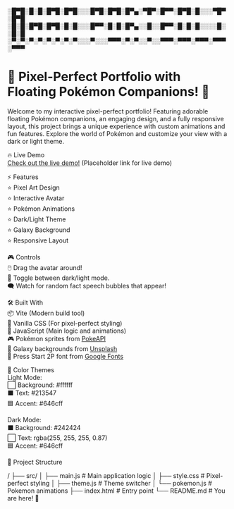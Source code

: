 ░█▀█░█░█░█▀█░█▀█░░░█▀█░█▀█░█▀▄░▀█▀░█▀▀░█▀█░█░░░▀█▀░█▀█
░█░█░█▀█░█▀█░█░█░░░█▀▀░█░█░█▀▄░░█░░█▀▀░█░█░█░░░░█░░█░█
░▀░▀░▀░▀░▀░▀░▀░▀░░░▀░░░▀▀▀░▀░▀░░▀░░▀▀▀░▀▀▀░▀▀▀░▀▀▀░▀▀▀

# 🌟 Pixel-Perfect Portfolio with Floating Pokémon Companions! 🌟

Welcome to my interactive pixel-perfect portfolio! Featuring adorable floating Pokémon companions, an engaging design, and a fully responsive layout, this project brings a unique experience with custom animations and fun features. Explore the world of Pokémon and customize your view with a dark or light theme.

🔥 Live Demo  
[Check out the live demo!](#) (Placeholder link for live demo)

⚡ Features  
⭐ Pixel Art Design  
⭐ Interactive Avatar  
⭐ Pokémon Animations  
⭐ Dark/Light Theme  
⭐ Galaxy Background  
⭐ Responsive Layout

🎮 Controls  
🖱️ Drag the avatar around!  
🌙 Toggle between dark/light mode.  
🗨️ Watch for random fact speech bubbles that appear!

🛠️ Built With  
📦 Vite (Modern build tool)  
🎨 Vanilla CSS (For pixel-perfect styling)  
🧩 JavaScript (Main logic and animations)  
🎮 Pokémon sprites from [PokeAPI](https://pokeapi.co/)  
🌌 Galaxy backgrounds from [Unsplash](https://unsplash.com/)  
🎨 Press Start 2P font from [Google Fonts](https://fonts.google.com/)

🌈 Color Themes  
Light Mode:  
⬜ Background: #ffffff  
⬛ Text: #213547  
🟦 Accent: #646cff

Dark Mode:  
⬛ Background: #242424  
⬜ Text: rgba(255, 255, 255, 0.87)  
🟦 Accent: #646cff

🎯 Project Structure  

/
├── src/
│   ├── main.js       # Main application logic
│   ├── style.css     # Pixel-perfect styling
│   ├── theme.js      # Theme switcher
│   └── pokemon.js    # Pokemon animations
├── index.html        # Entry point
└── README.md        # You are here! 👋
